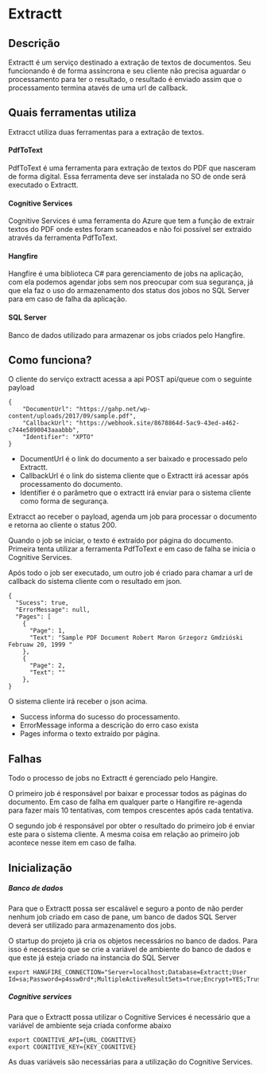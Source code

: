 # Extractt

## Descrição
Extractt é um serviço destinado a extração de textos de documentos. Seu funcionando é de forma assíncrona e seu cliente não precisa aguardar o processamento para ter o resultado, o resultado é enviado assim que o processamento termina atavés de uma url de callback.


## Quais ferramentas utiliza
Extracct utiliza duas ferramentas para a extração de textos. 

#### PdfToText
PdfToText é uma ferramenta para extração de textos do PDF que nasceram de forma digital. Essa ferramenta deve ser instalada no SO de onde será executado o Extractt.

#### Cognitive Services
Cognitive Services é uma ferramenta do Azure que tem a função de extrair textos do PDF onde estes foram scaneados e não foi possível ser extraido através da ferramenta PdfToText.

#### Hangfire
Hangfire é uma biblioteca C# para gerenciamento de jobs na aplicação, com ela podemos agendar jobs sem nos preocupar com sua segurança, já que ela faz o uso do armazenamento dos status dos jobos no SQL Server para em caso de falha da aplicação.

#### SQL Server
Banco de dados utilizado para armazenar os jobs criados pelo Hangfire.


## Como funciona?
O cliente do serviço extractt acessa a api POST api/queue com o seguinte payload
```
{
	"DocumentUrl": "https://gahp.net/wp-content/uploads/2017/09/sample.pdf",
	"CallbackUrl": "https://webhook.site/8678864d-5ac9-43ed-a462-c744e5890043aaabbb",
	"Identifier": "XPTO"
}	
```
- DocumentUrl é o link do documento a ser baixado e processado pelo Extractt.
- CallbackUrl é o link do sistema cliente que o Extractt irá acessar após processamento do documento.
- Identifier é o parâmetro que o extractt irá enviar para o sistema cliente como forma de segurança.

Extracct ao receber o payload, agenda um job para processar o documento e retorna ao cliente o status 200. 

Quando o job se iniciar, o texto é extraído por página do documento. Primeira tenta utilizar a ferramenta PdfToText e em caso de falha se inicia o Cognitive Services.

Após todo o job ser executado, um outro job é criado para chamar a url de callback do sistema cliente com o resultado em json.
```
{
  "Sucess": true,
  "ErrorMessage": null,
  "Pages": [
    {
      "Page": 1,
      "Text": "Sample PDF Document Robert Maron Grzegorz Gmdzióski Februaw 20, 1999 "
    },
    {
      "Page": 2,
      "Text": ""
    },
}
```
O sistema cliente irá receber o json acima.
- Success informa do sucesso do processamento.
- ErrorMessage informa a descrição do erro caso exista
- Pages informa o texto extraído por página.

## Falhas
Todo o processo de jobs no Extractt é gerenciado pelo Hangire.

O primeiro job é responsável por baixar e processar todos as páginas do documento. Em caso de falha em qualquer parte o Hangifire re-agenda para fazer mais 10 tentativas, com tempos crescentes após cada tentativa.

O segundo job é responsável por obter o resultado do primeiro job é enviar este para o sistema cliente. A mesma coisa em relação ao primeiro job acontece nesse item em caso de falha.

## Inicialização
##### Banco de dados
Para que o Extractt possa ser escalável e seguro a ponto de não perder nenhum job criado em caso de pane, um banco de dados SQL Server deverá ser utilizado para armazenamento dos jobs. 

O startup do projeto já cria os objetos necessários no banco de dados. Para isso é necessário que se crie a variável de ambiente do banco de dados e que este já esteja criado na instancia do SQL Server
```
export HANGFIRE_CONNECTION="Server=localhost;Database=Extractt;User Id=sa;Password=p4ssw0rd*;MultipleActiveResultSets=true;Encrypt=YES;TrustServerCertificate=YES"
```

##### Cognitive services
Para que o Extractt possa utilizar o Cognitive Services é necessário que a variável de ambiente seja criada conforme abaixo
```
export COGNITIVE_API={URL_COGNITIVE}
export COGNITIVE_KEY={KEY_COGNITIVE}
```

As duas variáveis são necessárias para a utilização do Cognitive Services.



